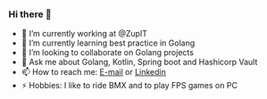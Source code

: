 ### Hi there 👋

- 🔭 I’m currently working at @ZupIT
- 🌱 I’m currently learning best practice in Golang
- 👯 I’m looking to collaborate on Golang projects
- 💬 Ask me about Golang, Kotlin, Spring boot and Hashicorp Vault
- 📫 How to reach me: [E-mail](kadu.artur@gmail.com) or [Linkedin](www.linkedin.com/in/kadu-artur-prussek)
- ⚡ Hobbies: I like to ride BMX and to play FPS games on PC
